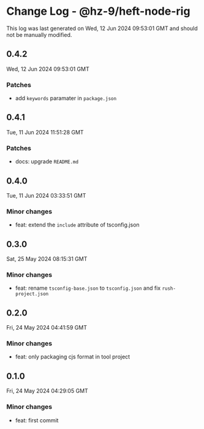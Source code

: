 # Change Log - @hz-9/heft-node-rig

This log was last generated on Wed, 12 Jun 2024 09:53:01 GMT and should not be manually modified.

## 0.4.2
Wed, 12 Jun 2024 09:53:01 GMT

### Patches

- add `keywords` paramater in `package.json`

## 0.4.1
Tue, 11 Jun 2024 11:51:28 GMT

### Patches

- docs: upgrade `README.md`

## 0.4.0
Tue, 11 Jun 2024 03:33:51 GMT

### Minor changes

- feat: extend the `include` attribute of tsconfig.json

## 0.3.0
Sat, 25 May 2024 08:15:31 GMT

### Minor changes

- feat: rename `tsconfig-base.json` to `tsconfig.json` and fix `rush-project.json`

## 0.2.0
Fri, 24 May 2024 04:41:59 GMT

### Minor changes

- feat: only packaging cjs format in tool project

## 0.1.0
Fri, 24 May 2024 04:29:05 GMT

### Minor changes

- feat: first commit

